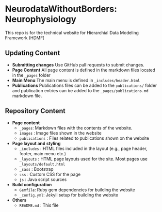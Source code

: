 # NeurodataWithoutBorders: Neurophysiology

This repo is for the technical website for Hierarchial Data Modeling Framework (HDMF)

## Updating Content
* **Submitting changes** Use GitHub pull requests to submit changes. 
* **Page Content** All page content is defined in the markdown files located in the ``_pages`` folder
* **Main Menu** The main menu is defined in ``_includes/header.html``
* **Publications** Publications files can be added to the ``publications/`` folder and publication entries can be added to the ``_pages/publications.md`` markdown file. 

## Repository Content

* **Page content**
  * ``_pages``: Markdown files with the contents of the website. 
  * ``images`` : Image files shown in the website
  * ``publications`` : Files related to publications shown on the website
* **Page layout and styling**
  * ``_includes`` : HTML files included in the layout (e.g., page header, footer, main menu etc.)
  * ``_layouts`` : HTML page layouts used for the site. Most pages use ``_layouts/default.html``
  * ``_sass`` : Bootstrap
  * ``css`` : Custom CSS for the page
  * ``js`` : Java script sources
* **Build configuration**
  * ``Gemfile``: Ruby gem dependencies for building the website
  * ``_config.yml``: Jekyll setup for building the website
* **Others**
  * ``README.md`` : This file

